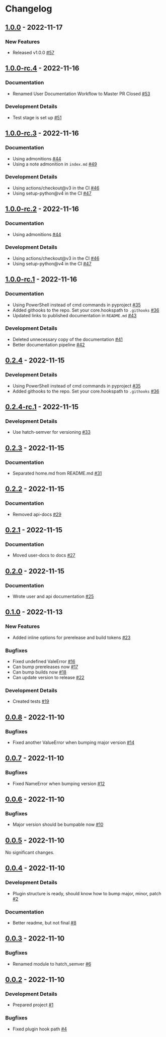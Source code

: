 # Changelog

<!-- towncrier release notes start -->

## [1.0.0](https://github.com/Nagidal/hatch-semver/tree/1.0.0) - 2022-11-17


### New Features

- Released v1.0.0 [#57](https://github.com/Nagidal/hatch-semver/issues/57)


## [1.0.0-rc.4](https://github.com/Nagidal/hatch-semver/tree/1.0.0-rc.4) - 2022-11-16


### Documentation

- Renamed User Documentation Workflow to Master PR Closed [#53](https://github.com/Nagidal/hatch-semver/issues/53)


### Development Details

- Test stage is set up [#51](https://github.com/Nagidal/hatch-semver/issues/51)


## [1.0.0-rc.3](https://github.com/Nagidal/hatch-semver/tree/1.0.0-rc.3) - 2022-11-16


### Documentation

- Using admonitions [#44](https://github.com/Nagidal/hatch-semver/issues/44)
- Using a note admonition in `index.md` [#49](https://github.com/Nagidal/hatch-semver/issues/49)


### Development Details

- Using actions/checkout@v3 in the CI [#46](https://github.com/Nagidal/hatch-semver/issues/46)
- Using setup-python@v4 in the CI [#47](https://github.com/Nagidal/hatch-semver/issues/47)


## [1.0.0-rc.2](https://github.com/Nagidal/hatch-semver/tree/1.0.0-rc.2) - 2022-11-16


### Documentation

- Using admonitions [#44](https://github.com/Nagidal/hatch-semver/issues/44)


### Development Details

- Using actions/checkout@v3 in the CI [#46](https://github.com/Nagidal/hatch-semver/issues/46)
- Using setup-python@v4 in the CI [#47](https://github.com/Nagidal/hatch-semver/issues/47)


## [1.0.0-rc.1](https://github.com/Nagidal/hatch-semver/tree/1.0.0-rc.1) - 2022-11-16


### Documentation

- Using PowerShell instead of cmd commands in pyproject [#35](https://github.com/Nagidal/hatch-semver/issues/35)
- Added githooks to the repo. Set your core.hookspath to `.githooks` [#36](https://github.com/Nagidal/hatch-semver/issues/36)
- Updated links to published documentation in `README.md` [#43](https://github.com/Nagidal/hatch-semver/issues/43)


### Development Details

- Deleted unnecessary copy of the documentation [#41](https://github.com/Nagidal/hatch-semver/issues/41)
- Better documentation pipeline [#42](https://github.com/Nagidal/hatch-semver/issues/42)


## [0.2.4](https://github.com/Nagidal/hatch-semver/tree/0.2.4) - 2022-11-15


### Development Details

- Using PowerShell instead of cmd commands in pyproject [#35](https://github.com/Nagidal/hatch-semver/issues/35)
- Added githooks to the repo. Set your core.hookspath to `.githooks` [#36](https://github.com/Nagidal/hatch-semver/issues/36)


## [0.2.4-rc.1](https://github.com/Nagidal/hatch-semver/tree/0.2.4-rc.1) - 2022-11-15


### Development Details

- Use hatch-semver for versioning [#33](https://github.com/Nagidal/hatch-semver/issues/33)


## [0.2.3](https://github.com/Nagidal/hatch-semver/tree/0.2.3) - 2022-11-15


### Documentation

- Separated home.md from README.md [#31](https://github.com/Nagidal/hatch-semver/issues/31)


## [0.2.2](https://github.com/Nagidal/hatch-semver/tree/0.2.2) - 2022-11-15


### Documentation

- Removed api-docs [#29](https://github.com/Nagidal/hatch-semver/issues/29)


## [0.2.1](https://github.com/Nagidal/hatch-semver/tree/0.2.1) - 2022-11-15


### Documentation

- Moved user-docs to docs [#27](https://github.com/Nagidal/hatch-semver/issues/27)


## [0.2.0](https://github.com/Nagidal/hatch-semver/tree/0.2.0) - 2022-11-15


### Documentation

- Wrote user and api documentation [#25](https://github.com/Nagidal/hatch-semver/issues/25)


## [0.1.0](https://github.com/Nagidal/hatch-semver/tree/0.1.0) - 2022-11-13


### New Features

- Added inline options for prerelease and build tokens [#23](https://github.com/Nagidal/hatch-semver/issues/23)


### Bugfixes

- Fixed undefined ValeError [#16](https://github.com/Nagidal/hatch-semver/issues/16)
- Can bump prereleases now [#17](https://github.com/Nagidal/hatch-semver/issues/17)
- Can bump builds now [#18](https://github.com/Nagidal/hatch-semver/issues/18)
- Can update version to release [#22](https://github.com/Nagidal/hatch-semver/issues/22)


### Development Details

- Created tests [#19](https://github.com/Nagidal/hatch-semver/issues/19)


## [0.0.8](https://github.com/Nagidal/hatch-semver/tree/0.0.8) - 2022-11-10


### Bugfixes

- Fixed another ValueError when bumping major version [#14](https://github.com/Nagidal/hatch-semver/issues/14)


## [0.0.7](https://github.com/Nagidal/hatch-semver/tree/0.0.7) - 2022-11-10


### Bugfixes

- Fixed NameError when bumping version [#12](https://github.com/Nagidal/hatch-semver/issues/12)


## [0.0.6](https://github.com/Nagidal/hatch-semver/tree/0.0.6) - 2022-11-10


### Bugfixes

- Major version should be bumpable now [#10](https://github.com/Nagidal/hatch-semver/issues/10)


## [0.0.5](https://github.com/Nagidal/hatch-semver/tree/0.0.5) - 2022-11-10

No significant changes.


## [0.0.4](https://github.com/Nagidal/hatch-semver/tree/0.0.4) - 2022-11-10


### Development Details

- Plugin structure is ready, should know how to bump major, minor, patch [#2](https://github.com/Nagidal/hatch-semver/issues/2)


### Documentation

- Better readme, but not final [#8](https://github.com/Nagidal/hatch-semver/issues/8)


## [0.0.3](https://github.com/Nagidal/hatch-semver/tree/0.0.3) - 2022-11-10


### Bugfixes

- Renamed module to hatch_semver [#6](https://github.com/Nagidal/hatch-semver/issues/6)


## [0.0.2](https://github.com/Nagidal/hatch-semver/tree/0.0.2) - 2022-11-10


### Development Details

- Prepared project [#1](https://github.com/Nagidal/hatch-semver/issues/1)


### Bugfixes

- Fixed plugin hook path [#4](https://github.com/Nagidal/hatch-semver/issues/4)


